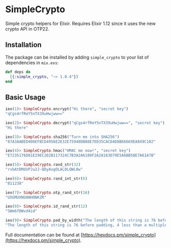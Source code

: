 # SimpleCrypto

Simple crypto helpers for Elixir. Requires Elixir 1.12 since it uses the new crypto API in OTP22.

## Installation

The package can be installed by adding `simple_crypto` to your list of dependencies
in `mix.exs`:

```elixir
def deps do
  [{:simple_crypto, "~> 1.0.4"}]
end
```

## Basic Usage

``` elixir
iex(1)> SimpleCrypto.encrypt("Hi there", "secret key")
"qCgs4rfReY5nTX39uHwjww=="

iex(2)> SimpleCrypto.decrypt("qCgs4rfReY5nTX39uHwjww==", "secret key")
"Hi there"

iex(3)> SimpleCrypto.sha256("Turn me into SHA256")
"87A3AABED406EFBCD4956E2E32E75948DB88E7ED35CACD4D8B66669EA849C102"

iex(4)> SimpleCrypto.hmac("HMAC me now!", "secret key")
"E7235176D81E29EC202B117324C7B3A2A6180F2A2A163D79E5A6BB58E7A61A7B"

iex(5)> SimpleCrypto.rand_str(32)
"rvbAtDMdVPJu2J-QDyAxgOLAL0LQWL0w"

iex(6)> SimpleCrypto.rand_int_str(6)
"811238"

iex(7)> SimpleCrypto.otp_rand_str(16)
"UXGMUXNUANHONKZR"

iex(8)> SimpleCrypto.id_rand_str(12)
"SWm6fDWvd4id"

iex(9)> SimpleCrypto.pad_by_width("The length of this string is 76 before padding, 4 less than a multiple of 16", 16, ".")
"The length of this string is 76 before padding, 4 less than a multiple of 16...."

```

Full documentation can be found at [https://hexdocs.pm/simple_crypto](https://hexdocs.pm/simple_crypto).
